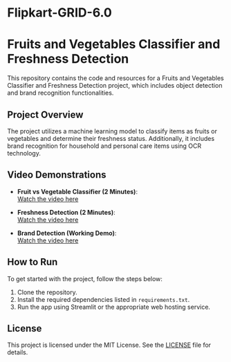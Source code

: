 # Flipkart-GRID-6.0
# Fruits and Vegetables Classifier and Freshness Detection

This repository contains the code and resources for a Fruits and Vegetables Classifier and Freshness Detection project, which includes object detection and brand recognition functionalities.

## Project Overview

The project utilizes a machine learning model to classify items as fruits or vegetables and determine their freshness status. Additionally, it includes brand recognition for household and personal care items using OCR technology.

## Video Demonstrations

- **Fruit vs Vegetable Classifier (2 Minutes)**:  
  [Watch the video here](https://drive.google.com/file/d/1wx-AIw1oBFCWgxe2TiKHBMv5oxbe5XBu/view?usp=sharing)

- **Freshness Detection (2 Minutes)**:  
  [Watch the video here](https://drive.google.com/file/d/1y93-0yNV7OnsUyn0eL77Bd2mOK4uDHG8/view?usp=sharing)

- **Brand Detection (Working Demo)**:  
  [Watch the video here](https://drive.google.com/file/d/1fiWwhxtE5zrz40XS60anj2d3Ej1DaIrN/view?usp=sharing)

## How to Run

To get started with the project, follow the steps below:

1. Clone the repository.
2. Install the required dependencies listed in `requirements.txt`.
3. Run the app using Streamlit or the appropriate web hosting service.

## License

This project is licensed under the MIT License. See the [LICENSE](LICENSE) file for details.

